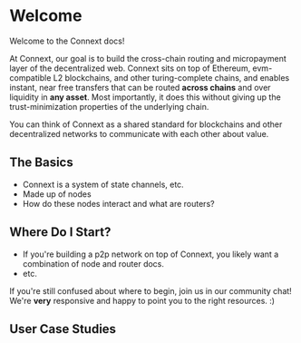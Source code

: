 # Welcome

Welcome to the Connext docs!

At Connext, our goal is to build the cross-chain routing and micropayment layer of the decentralized web. Connext sits on top of Ethereum, evm-compatible L2 blockchains, and other turing-complete chains, and enables instant, near free transfers that can be routed **across chains** and over liquidity in **any asset**. Most importantly, it does this without giving up the trust-minimization properties of the underlying chain.

You can think of Connext as a shared standard for blockchains and other decentralized networks to communicate with each other about value.

## The Basics

- Connext is a system of state channels, etc.
- Made up of nodes
- How do these nodes interact and what are routers?

## Where Do I Start?

- If you're building a p2p network on top of Connext, you likely want a combination of node and router docs.
- etc.

If you're still confused about where to begin, join us in our community chat! We're **very** responsive and happy to point you to the right resources. :)
 
## User Case Studies

